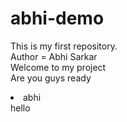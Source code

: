 # abhi-demo
This is my first repository.
<br>
Author = Abhi Sarkar
<br>
Welcome to my project
<br>
Are you guys ready
<tables>
<li>
abhi
<br>
hello

